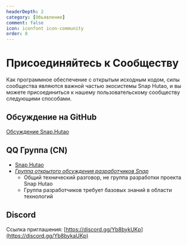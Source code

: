 ```yaml
---
headerDepth: 2
category: [Объявление]
comment: false
icon: iconfont icon-community
order: 8
---
```


# Присоединяйтесь к Сообществу

Как программное обеспечение с открытым исходным кодом, силы сообщества являются важной частью экосистемы Snap Hutao, и вы можете присоединиться к нашему пользовательскому сообществу следующими способами.

<!-- @include: star-request.md -->

## <HopeIcon icon="iconfont icon-github" size="1.5rem" /> Обсуждение на GitHub

[Обсуждение Snap.Hutao](https://github.com/DGP-Studio/Snap.Hutao/discussions)

## <HopeIcon icon="iconfont icon-qq" size="1.5rem" color="rgb(0,126,198)" /> QQ Группа (CN)

- [Snap Hutao](https://qm.qq.com/q/WJKykrY9W)
- [_Группа открытого обсуждения разработчиков Snap_](http://qm.qq.com/cgi-bin/qm/qr?_wv=1027&k=XJPjE6ffuYPkZmXvujdP1ZDY2BqL8RDg&authKey=YHBYvW4KmPUpPjGwYwGduG7ZELhFIkd9QxLHuwBFmm4UvQH1ThWiv%2FKPgeckiqt4&noverify=0&group_code=982424236)
  - Общий технический разговор, не группа разработки проекта Snap Hutao
  - Группа разработчиков требует базовых знаний в области технологий

## <HopeIcon icon="iconfont icon-discord1" size="1.5rem" color="rgb(115,139,216)" /> Discord

Ссылка приглашения: [https://discord.gg/Yb8bykUKp](https://discord.gg/Yb8bykaUKp)
